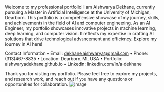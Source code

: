Welcome to my professional portfolio! I am Aishwarya Dekhane, currently pursuing a Master in Artificial Intelligence at the University of Michigan, Dearborn. This portfolio is a comprehensive showcase of my journey, skills, and achievements in the field of AI and computer engineering. As an AI Engineer, my portfolio showcases innovative projects in machine learning, deep learning, and computer vision. It reflects my expertise in crafting AI solutions that drive technological advancement and efficiency. Explore my journey in AI here!

Contact Information
•	Email: dekhane.aishwarya@gmail.com
•	Phone: (313)467-8835
•	Location: Dearborn, MI, USA
•	Portfolio: aishwaryadekhane.github.io
•	LinkedIn: linkedin.com/in/a-dekhane

Thank you for visiting my portfolio. Please feel free to explore my projects, and research work, and reach out if you have any questions or opportunities for collaboration.
![image](https://github.com/AishwaryaDekhane/aishwaryadekhane.github.io/assets/46292151/644658f7-6fdf-42ae-8bbd-fb1d41cbacbb)
